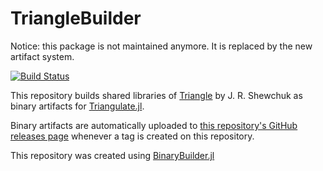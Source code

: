 
# TriangleBuilder

Notice: this package is not maintained anymore.
It is replaced by the new artifact system.


[![Build Status](https://travis-ci.org/JuliaGeometry/TriangleBuilder.svg?branch=master)](https://travis-ci.org/JuliaGeometry/TriangleBuilder)

This repository builds shared libraries of [Triangle](https://www.cs.cmu.edu/~quake/triangle.html) by J. R. Shewchuk 
as binary artifacts for  [Triangulate.jl](https://github.com/JuliaGeometry/Triangulate.jl).

Binary artifacts are automatically uploaded to
[this repository's GitHub releases page](https://github.com/JuliaGeometry/TriangleBuilder/releases) whenever a tag is created
on this repository.

This repository was created using [BinaryBuilder.jl](https://github.com/JuliaPackaging/BinaryBuilder.jl)



